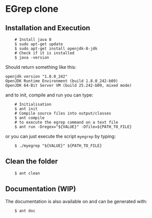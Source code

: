 # EGrep clone

## Installation and Execution
```shell
    # Install java 8
    $ sudo apt-get update
    $ sudo apt-get install openjdk-8-jdk
    # Check if it is installed
    $ java -version
```
Should return something like this:
```text
openjdk version "1.8.0_242"
OpenJDK Runtime Environment (build 1.8.0_242-b09)
OpenJDK 64-Bit Server VM (build 25.242-b09, mixed mode)
```
and to init, compile and run you can type:
```shell
    # Initialisation
    $ ant init
    # Compile source files into output/classes
    $ ant compile
    # to execute the egrep command on a text file
    $ ant run -Dregex="${VALUE}" -Dfile=${PATH_TO_FILE}
```
or you can just execute the script `myegrep` by typing:
```shell
    $ ./myegrep "${VALUE}" ${PATH_TO_FILE}
```

## Clean the folder
```shell
    $ ant clean
```
## Documentation (WIP)
The documentation is also available on
and can be generated with:
```shell
    $ ant doc
```